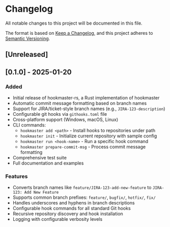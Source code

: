 # Changelog

All notable changes to this project will be documented in this file.

The format is based on [Keep a Changelog](https://keepachangelog.com/en/1.0.0/),
and this project adheres to [Semantic Versioning](https://semver.org/spec/v2.0.0.html).

## [Unreleased]

## [0.1.0] - 2025-01-20

### Added
- Initial release of hookmaster-rs, a Rust implementation of hookmaster
- Automatic commit message formatting based on branch names
- Support for JIRA/ticket-style branch names (e.g., `JIRA-123-description`)
- Configurable git hooks via `githooks.toml` file
- Cross-platform support (Windows, macOS, Linux)
- CLI commands:
  - `hookmaster add <path>` - Install hooks to repositories under path
  - `hookmaster init` - Initialize current repository with sample config
  - `hookmaster run <hook-name>` - Run a specific hook command
  - `hookmaster prepare-commit-msg` - Process commit message formatting
- Comprehensive test suite
- Full documentation and examples

### Features
- Converts branch names like `feature/JIRA-123-add-new-feature` to `JIRA-123: Add New Feature`
- Supports common branch prefixes: `feature/`, `bugfix/`, `hotfix/`, `fix/`
- Handles underscores and hyphens in branch descriptions
- Configurable hook commands for all standard Git hooks
- Recursive repository discovery and hook installation
- Logging with configurable verbosity levels 